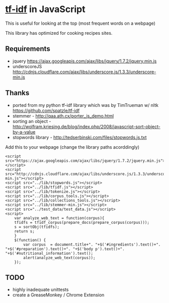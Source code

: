 # [tf-idf](http://en.wikipedia.org/wiki/Tf*idf) in JavaScript

This is useful for looking at the top (most frequent words on a webpage)

This library has optimized for cooking recipes sites. 


## Requirements

* jquery https://ajax.googleapis.com/ajax/libs/jquery/1.7.2/jquery.min.js
* underscoreJS http://cdnjs.cloudflare.com/ajax/libs/underscore.js/1.3.3/underscore-min.js 


## Thanks

* ported from my python tf-idf library which was by TimTrueman w/ nltk https://github.com/spatzle/tf-idf
* stemmer - http://qaa.ath.cx/porter_js_demo.html
* sorting an object - http://wolfram.kriesing.de/blog/index.php/2008/javascript-sort-object-by-a-value
* stopwords library - http://tedserbinski.com/files/stopwords.js.txt

Add this to your webpage (change the library paths acorddingly)

	<script src="https://ajax.googleapis.com/ajax/libs/jquery/1.7.2/jquery.min.js"></script>
  	<script src="http://cdnjs.cloudflare.com/ajax/libs/underscore.js/1.3.3/underscore-min.js"></script>
  	<script src="../lib/stopwords.js"></script>
  	<script src="../lib/tfidf.js"></script>
  	<script src="../lib/tokenize.js"></script>
  	<script src="../lib/corpus_tools.js"></script>
  	<script src="../lib/collections_tools.js"></script>
  	<script src="../lib/stemmer-min.js"></script>
  	<script src="../test_data/test_data.js"></script>
  	<script>
    	var analyze_web_text = function(corpus){
        tfidfs = tfidf_corpus(prepare_docs(prepare_corpus(corpus)));
        s = sortObj(tfidfs);
        return s;
    	}
  		$(function() {
        	var corpus  = document.title+". "+$('#ingredients').text()+". "+$('#preparation').text()+". "+$('body p').text()+". "+$('#nutritional_information').text();
        	alert(analyze_web_text(corpus));
    	});
  </script>


## TODO

* highly inadequate unittests
* create a GreaseMonkey / Chrome Extension